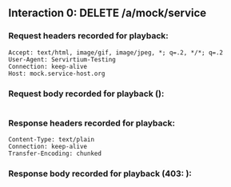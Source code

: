 ﻿## Interaction 0: DELETE /a/mock/service

### Request headers recorded for playback:

```
Accept: text/html, image/gif, image/jpeg, *; q=.2, */*; q=.2
User-Agent: Servirtium-Testing
Connection: keep-alive
Host: mock.service-host.org
```

### Request body recorded for playback ():

```

```

### Response headers recorded for playback:

```
Content-Type: text/plain
Connection: keep-alive
Transfer-Encoding: chunked
```

### Response body recorded for playback (403: ):

```

```

